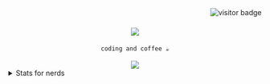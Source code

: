 <img align="right" src="https://visitor-badge.laobi.icu/badge?page_id=ruanzerah.ruanzerah" alt="visitor badge" />

<h1 align="center">
    <img src="https://readme-typing-svg.herokuapp.com/?font=Righteous&size=35&center=true&vCenter=true&width=500&height=70&duration=4000&lines=Hi+There!+👋;+I'm+Ruan!;" />
</h1>

<div align="center">
<code>coding and coffee ☕</code>
</div>
    
<br/>
<div align="center">
    <img src="https://skillicons.dev/icons?i=go" /><br>
</div>

<details><summary>Stats for nerds</summary>
    <br/>    
  <div align="center" align-items="center"> 
      <img height="500px" src="https://github-readme-stats.vercel.app/api/top-langs/?username=ruanzerah&layout=pie&theme=dracula&bg_color=000000&border_color=00000000&text_color=ffffff&hide_progress=true&border_radius=0" alt="Top Langs">
</div>
</details>

<br/>

